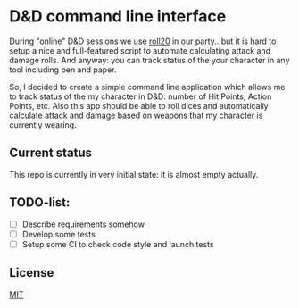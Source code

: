 # D&D command line interface

During "online" D&D sessions we use [roll20][roll20] in our party...but it is hard to setup a nice and
full-featured script to automate calculating attack and damage rolls. And anyway: you can
track status of the your character in any tool including pen and paper.

So, I decided to create a simple command line application which allows me to track status
of the my character in D&D: number of Hit Points, Action Points, etc. Also this app should
be able to roll dices and automatically calculate attack and damage based on weapons that my
character is currently wearing.

## Current status

This repo is currently in very initial state: it is almost empty actually.

## TODO-list:

- [ ] Describe requirements somehow
- [ ] Develop some tests
- [ ] Setup some CI to check code style and launch tests

## License

[MIT](LICENSE)




[roll20]: https://roll20.net/
